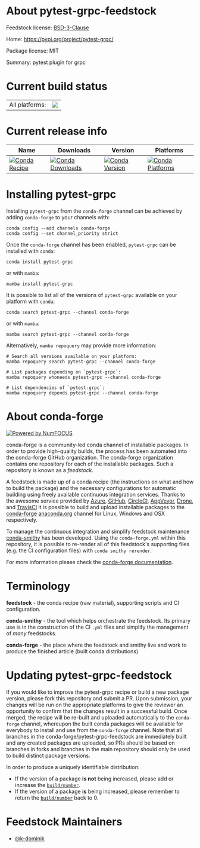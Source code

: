 About pytest-grpc-feedstock
===========================

Feedstock license: [BSD-3-Clause](https://github.com/conda-forge/pytest-grpc-feedstock/blob/main/LICENSE.txt)

Home: https://pypi.org/project/pytest-grpc/

Package license: MIT

Summary: pytest plugin for grpc

Current build status
====================


<table><tr><td>All platforms:</td>
    <td>
      <a href="https://dev.azure.com/conda-forge/feedstock-builds/_build/latest?definitionId=14619&branchName=main">
        <img src="https://dev.azure.com/conda-forge/feedstock-builds/_apis/build/status/pytest-grpc-feedstock?branchName=main">
      </a>
    </td>
  </tr>
</table>

Current release info
====================

| Name | Downloads | Version | Platforms |
| --- | --- | --- | --- |
| [![Conda Recipe](https://img.shields.io/badge/recipe-pytest--grpc-green.svg)](https://anaconda.org/conda-forge/pytest-grpc) | [![Conda Downloads](https://img.shields.io/conda/dn/conda-forge/pytest-grpc.svg)](https://anaconda.org/conda-forge/pytest-grpc) | [![Conda Version](https://img.shields.io/conda/vn/conda-forge/pytest-grpc.svg)](https://anaconda.org/conda-forge/pytest-grpc) | [![Conda Platforms](https://img.shields.io/conda/pn/conda-forge/pytest-grpc.svg)](https://anaconda.org/conda-forge/pytest-grpc) |

Installing pytest-grpc
======================

Installing `pytest-grpc` from the `conda-forge` channel can be achieved by adding `conda-forge` to your channels with:

```
conda config --add channels conda-forge
conda config --set channel_priority strict
```

Once the `conda-forge` channel has been enabled, `pytest-grpc` can be installed with `conda`:

```
conda install pytest-grpc
```

or with `mamba`:

```
mamba install pytest-grpc
```

It is possible to list all of the versions of `pytest-grpc` available on your platform with `conda`:

```
conda search pytest-grpc --channel conda-forge
```

or with `mamba`:

```
mamba search pytest-grpc --channel conda-forge
```

Alternatively, `mamba repoquery` may provide more information:

```
# Search all versions available on your platform:
mamba repoquery search pytest-grpc --channel conda-forge

# List packages depending on `pytest-grpc`:
mamba repoquery whoneeds pytest-grpc --channel conda-forge

# List dependencies of `pytest-grpc`:
mamba repoquery depends pytest-grpc --channel conda-forge
```


About conda-forge
=================

[![Powered by
NumFOCUS](https://img.shields.io/badge/powered%20by-NumFOCUS-orange.svg?style=flat&colorA=E1523D&colorB=007D8A)](https://numfocus.org)

conda-forge is a community-led conda channel of installable packages.
In order to provide high-quality builds, the process has been automated into the
conda-forge GitHub organization. The conda-forge organization contains one repository
for each of the installable packages. Such a repository is known as a *feedstock*.

A feedstock is made up of a conda recipe (the instructions on what and how to build
the package) and the necessary configurations for automatic building using freely
available continuous integration services. Thanks to the awesome service provided by
[Azure](https://azure.microsoft.com/en-us/services/devops/), [GitHub](https://github.com/),
[CircleCI](https://circleci.com/), [AppVeyor](https://www.appveyor.com/),
[Drone](https://cloud.drone.io/welcome), and [TravisCI](https://travis-ci.com/)
it is possible to build and upload installable packages to the
[conda-forge](https://anaconda.org/conda-forge) [anaconda.org](https://anaconda.org/)
channel for Linux, Windows and OSX respectively.

To manage the continuous integration and simplify feedstock maintenance
[conda-smithy](https://github.com/conda-forge/conda-smithy) has been developed.
Using the ``conda-forge.yml`` within this repository, it is possible to re-render all of
this feedstock's supporting files (e.g. the CI configuration files) with ``conda smithy rerender``.

For more information please check the [conda-forge documentation](https://conda-forge.org/docs/).

Terminology
===========

**feedstock** - the conda recipe (raw material), supporting scripts and CI configuration.

**conda-smithy** - the tool which helps orchestrate the feedstock.
                   Its primary use is in the construction of the CI ``.yml`` files
                   and simplify the management of *many* feedstocks.

**conda-forge** - the place where the feedstock and smithy live and work to
                  produce the finished article (built conda distributions)


Updating pytest-grpc-feedstock
==============================

If you would like to improve the pytest-grpc recipe or build a new
package version, please fork this repository and submit a PR. Upon submission,
your changes will be run on the appropriate platforms to give the reviewer an
opportunity to confirm that the changes result in a successful build. Once
merged, the recipe will be re-built and uploaded automatically to the
`conda-forge` channel, whereupon the built conda packages will be available for
everybody to install and use from the `conda-forge` channel.
Note that all branches in the conda-forge/pytest-grpc-feedstock are
immediately built and any created packages are uploaded, so PRs should be based
on branches in forks and branches in the main repository should only be used to
build distinct package versions.

In order to produce a uniquely identifiable distribution:
 * If the version of a package **is not** being increased, please add or increase
   the [``build/number``](https://docs.conda.io/projects/conda-build/en/latest/resources/define-metadata.html#build-number-and-string).
 * If the version of a package **is** being increased, please remember to return
   the [``build/number``](https://docs.conda.io/projects/conda-build/en/latest/resources/define-metadata.html#build-number-and-string)
   back to 0.

Feedstock Maintainers
=====================

* [@k-dominik](https://github.com/k-dominik/)

